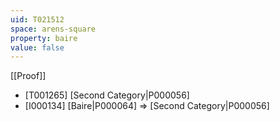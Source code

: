 ```yaml
---
uid: T021512
space: arens-square
property: baire
value: false
---
```

[[Proof]]

* [T001265] [Second Category|P000056]
* [I000134] [Baire|P000064] => [Second Category|P000056]

